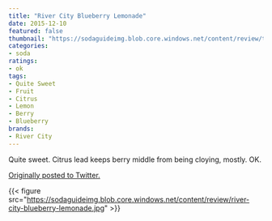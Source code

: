 ```yaml
---
title: "River City Blueberry Lemonade"
date: 2015-12-10
featured: false
thumbnail: "https://sodaguideimg.blob.core.windows.net/content/review/thumbs/river-city-blueberry-lemonade.jpg"
categories:
- soda
ratings:
- ok
tags:
- Quite Sweet
- Fruit
- Citrus
- Lemon
- Berry
- Blueberry
brands:
- River City
---
```


Quite sweet. Citrus lead keeps berry middle from being cloying, mostly. OK.

[Originally posted to Twitter.](https://twitter.com/Cavorter/status/675047741693759488)

{{< figure src="https://sodaguideimg.blob.core.windows.net/content/review/river-city-blueberry-lemonade.jpg" >}}

